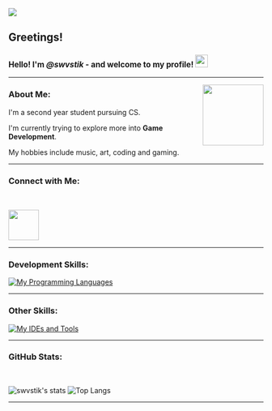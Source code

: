 ![](https://komarev.com/ghpvc/?username=swvstik&color=green)

## Greetings!

<h3 style="font-size:110%;">Hello! I'm <i>@swvstik</i> - and welcome to my profile! <img src="https://media0.giphy.com/media/26DN81TqLPIzBlksw/giphy.gif" width="25"></h3>

---

<img align='right' src="https://media3.giphy.com/media/PhE9yZiXP0tGgK3vcP/giphy.gif?cid=790b76118adacf7befb007acb642e7cfda2354c259e4f453&rid=giphy.gif&ct=s" width="120">

### About Me:

I'm a second year student pursuing CS.

I'm currently trying to explore more into **Game Development**.

My hobbies include music, art, coding and gaming.

---

### Connect with Me:
</br>

<p align='left'><a href="https://in.linkedin.com/in/swastik-bhattacharya-87a30b256"><img src="https://www.freeiconspng.com/uploads/images-linkedin-logo-png-14.png" width="60"></a></p>

---

### Development Skills: 
[![My Programming Languages](https://skillicons.dev/icons?i=c,cpp,cs,python,js,css,lua)](https://skillicons.dev)

---

### Other Skills:
[![My IDEs and Tools](https://skillicons.dev/icons?i=ps,pr,blender,ae,unity)](https://skillicons.dev)

---

### GitHub Stats:
</br>

![swvstik's stats](https://github-readme-stats.vercel.app/api?username=swvstik&show_icons=true&theme=cobalt)
![Top Langs](https://github-readme-stats.vercel.app/api/top-langs/?username=swvstik)

---
</br>
